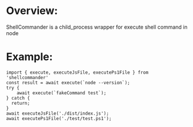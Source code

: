 # Overview:

ShellCommander is a child_process wrapper for execute shell command in node

# Example:

```
import { execute, executeJsFile, executePs1File } from 'shellcommander'
const result = await execute(`node --version`);
try {
	await execute(`fakeCommand test`);
} catch {
  return;
}
await executeJsFile('./dist/index.js');
await executePs1File('./test/test.ps1');
```
